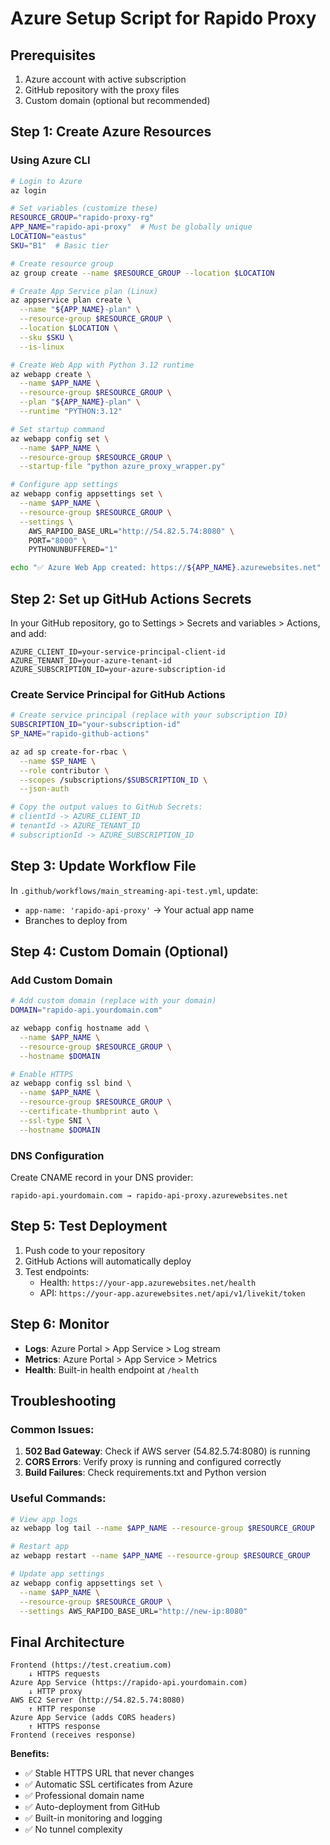 # Azure Setup Script for Rapido Proxy

## Prerequisites
1. Azure account with active subscription
2. GitHub repository with the proxy files
3. Custom domain (optional but recommended)

## Step 1: Create Azure Resources

### Using Azure CLI
```bash
# Login to Azure
az login

# Set variables (customize these)
RESOURCE_GROUP="rapido-proxy-rg"
APP_NAME="rapido-api-proxy"  # Must be globally unique
LOCATION="eastus"
SKU="B1"  # Basic tier

# Create resource group
az group create --name $RESOURCE_GROUP --location $LOCATION

# Create App Service plan (Linux)
az appservice plan create \
  --name "${APP_NAME}-plan" \
  --resource-group $RESOURCE_GROUP \
  --location $LOCATION \
  --sku $SKU \
  --is-linux

# Create Web App with Python 3.12 runtime
az webapp create \
  --name $APP_NAME \
  --resource-group $RESOURCE_GROUP \
  --plan "${APP_NAME}-plan" \
  --runtime "PYTHON:3.12"

# Set startup command
az webapp config set \
  --name $APP_NAME \
  --resource-group $RESOURCE_GROUP \
  --startup-file "python azure_proxy_wrapper.py"

# Configure app settings
az webapp config appsettings set \
  --name $APP_NAME \
  --resource-group $RESOURCE_GROUP \
  --settings \
    AWS_RAPIDO_BASE_URL="http://54.82.5.74:8080" \
    PORT="8000" \
    PYTHONUNBUFFERED="1"

echo "✅ Azure Web App created: https://${APP_NAME}.azurewebsites.net"
```

## Step 2: Set up GitHub Actions Secrets

In your GitHub repository, go to Settings > Secrets and variables > Actions, and add:

```
AZURE_CLIENT_ID=your-service-principal-client-id
AZURE_TENANT_ID=your-azure-tenant-id  
AZURE_SUBSCRIPTION_ID=your-azure-subscription-id
```

### Create Service Principal for GitHub Actions
```bash
# Create service principal (replace with your subscription ID)
SUBSCRIPTION_ID="your-subscription-id"
SP_NAME="rapido-github-actions"

az ad sp create-for-rbac \
  --name $SP_NAME \
  --role contributor \
  --scopes /subscriptions/$SUBSCRIPTION_ID \
  --json-auth

# Copy the output values to GitHub Secrets:
# clientId -> AZURE_CLIENT_ID
# tenantId -> AZURE_TENANT_ID  
# subscriptionId -> AZURE_SUBSCRIPTION_ID
```

## Step 3: Update Workflow File

In `.github/workflows/main_streaming-api-test.yml`, update:
- `app-name: 'rapido-api-proxy'` → Your actual app name
- Branches to deploy from

## Step 4: Custom Domain (Optional)

### Add Custom Domain
```bash
# Add custom domain (replace with your domain)
DOMAIN="rapido-api.yourdomain.com"

az webapp config hostname add \
  --name $APP_NAME \
  --resource-group $RESOURCE_GROUP \
  --hostname $DOMAIN

# Enable HTTPS
az webapp config ssl bind \
  --name $APP_NAME \
  --resource-group $RESOURCE_GROUP \
  --certificate-thumbprint auto \
  --ssl-type SNI \
  --hostname $DOMAIN
```

### DNS Configuration
Create CNAME record in your DNS provider:
```
rapido-api.yourdomain.com → rapido-api-proxy.azurewebsites.net
```

## Step 5: Test Deployment

1. Push code to your repository
2. GitHub Actions will automatically deploy
3. Test endpoints:
   - Health: `https://your-app.azurewebsites.net/health`
   - API: `https://your-app.azurewebsites.net/api/v1/livekit/token`

## Step 6: Monitor

- **Logs**: Azure Portal > App Service > Log stream
- **Metrics**: Azure Portal > App Service > Metrics
- **Health**: Built-in health endpoint at `/health`

## Troubleshooting

### Common Issues:
1. **502 Bad Gateway**: Check if AWS server (54.82.5.74:8080) is running
2. **CORS Errors**: Verify proxy is running and configured correctly
3. **Build Failures**: Check requirements.txt and Python version

### Useful Commands:
```bash
# View app logs
az webapp log tail --name $APP_NAME --resource-group $RESOURCE_GROUP

# Restart app
az webapp restart --name $APP_NAME --resource-group $RESOURCE_GROUP

# Update app settings
az webapp config appsettings set \
  --name $APP_NAME \
  --resource-group $RESOURCE_GROUP \
  --settings AWS_RAPIDO_BASE_URL="http://new-ip:8080"
```

## Final Architecture

```
Frontend (https://test.creatium.com)
    ↓ HTTPS requests
Azure App Service (https://rapido-api.yourdomain.com)
    ↓ HTTP proxy
AWS EC2 Server (http://54.82.5.74:8080)
    ↑ HTTP response
Azure App Service (adds CORS headers)
    ↑ HTTPS response  
Frontend (receives response)
```

**Benefits:**
- ✅ Stable HTTPS URL that never changes
- ✅ Automatic SSL certificates from Azure
- ✅ Professional domain name
- ✅ Auto-deployment from GitHub
- ✅ Built-in monitoring and logging
- ✅ No tunnel complexity
